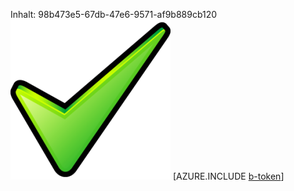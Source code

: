 Inhalt: 98b473e5-67db-47e6-9571-af9b889cb120![Bild](c768e0cc-449a-4063-aacc-f2e8450d7659.png)
[AZURE.INCLUDE [b-token](810e168c-f511-4456-b57a-12daac0ed1aa.md)]
